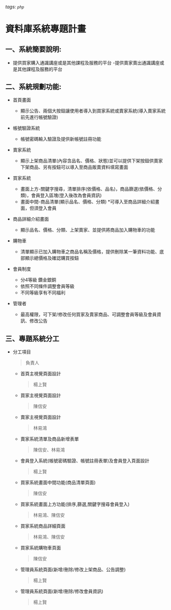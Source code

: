 ###### tags: `php`
# 資料庫系統專題計畫

## 一、系統簡要說明:
- 提供買家購入通識講座或是其他課程及服務的平台
-提供賣家賣出通識講座或是其他課程及服務的平台


## 二、系統規劃功能:
- 首頁畫面
    - 顯示公告、兩個大按鈕讓使用者導入到買家系統或賣家系統(導入賣家系統前先進行帳號驗證)

- 帳號驗證系統
    - 帳號密碼輸入驗證及提供新帳號註冊功能

- 賣家系統
    - 顯示上架商品清單(內容含品名、價格、狀態)並可以提供下架按鈕供賣家下架商品、另有按鈕可以導入至商品販賣資料填寫畫面

- 買家系統
    - 畫面上方-關鍵字搜尋，清單排序(依價格、品名)，商品篩選(依價格、分類)，會員登入區塊(登入後改為會員資訊)
    - 畫面中間-商品清單(顯示品名、價格、分類) *可導入至商品詳細介紹畫面，但須登入會員

- 商品詳細介紹畫面
    - 顯示品名、價格、分類、上架賣家、並提供將商品加入購物車的功能

- 購物車
    - 清單顯示已加入購物車之商品名稱及價格，提供刪除某一筆資料功能、底部顯示總價格及確認購買按鈕

- 會員制度
    - 分4等級 鑽金銀銅
    - 依照不同條件調整會員等級
    - 不同等級享有不同福利

- 管理者
    - 最高權限，可下架/修改任何買家及賣家商品、可調整會員等級及會員資訊、修改公告

## 三、專題系統分工
- 分工項目
    >負責人
    - 首頁主視覺頁面設計
        > 楊上賢
    - 買家主視覺頁面設計
        > 陳信安
    - 賣家主視覺頁面設計
        > 林易鴻
    - 賣家系統清單及商品新增表單
        > 陳信安、林易鴻
    - 會員登入系統(帳號密碼驗證、帳號註冊表單)及會員登入頁面設計
        > 楊上賢
    - 買家系統畫面中間功能(商品清單頁面)
        > 陳信安
    - 買家系統畫面上方功能(排序,篩選,關鍵字搜尋會員登入)
        > 林易鴻、陳信安
    - 買家系統商品詳細頁面
        > 林易鴻、陳信安
    - 買家系統購物車頁面
        > 陳信安
    - 管理員系統頁面(新增/刪除/修改上架商品、公告調整)
        > 楊上賢
    - 管理員系統頁面(新增/刪除/修改會員資訊)
        > 楊上賢
